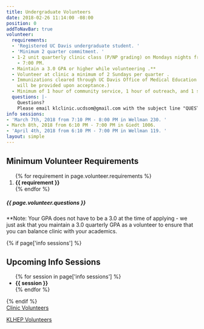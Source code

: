 ```yaml
---
title: Undergraduate Volunteers
date: 2018-02-26 11:14:00 -08:00
position: 0
addToNavBar: true
volunteer:
  requirements:
  - 'Registered UC Davis undergraduate student. '
  - 'Minimum 2 quarter commitment. '
  - 1-2 unit quarterly clinic class (P/NP grading) on Mondays nights from 6:00 PM
    - 7:00 PM.
  - Maintain a 3.0 GPA or higher while volunteering .**
  - Volunteer at clinic a minimum of 2 Sundays per quarter .
  - Immunizations cleared through UC Davis Office of Medical Education (further information
    will be provided upon acceptance.)
  - Minimum of 1 hour of community service, 1 hour of outreach, and 1 social hour.
  questions: |-
    Questions?
    Please email klclinic.ucdsom@gmail.com with the subject line "QUESTION".
info sessions:
- 'March 7th, 2018 from 7:10 PM - 8:00 PM in Wellman 230. '
- March 8th, 2018 from 6:10 PM - 7:00 PM in Giedt 1006.
- 'April 4th, 2018 from 6:10 PM - 7:00 PM in Wellman 119. '
layout: simple
---
```


<div class="card">
      <div class="card-header">
        <h2 class="card-title">Minimum Volunteer Requirements</h2>
      </div>
      <div class="card-body">
          <ol>
            {% for requirement in page.volunteer.requirements %}
              <li>
                <strong>{{ requirement }}</strong>
              </li>
            {% endfor %}
          </ol>
          <h5 class="text-center">{{ page.volunteer.questions }}</h5>
          <p>**Note: Your GPA does not have to be a 3.0 at the time of applying - we just ask that you maintain a 3.0 quarterly GPA as a volunteer to ensure that you can balance clinic with your academics. </p>
      </div>
    </div>

{% if page['info sessions'] %}
<div class="card">
    <div class="card-header">
      <h2 class="card-title">Upcoming Info Sessions</h2>
    </div>
    <div class="card-body text-center">
        <ul class="list-group list-group-flush">
          {% for session in page['info sessions'] %}
            <li class="list-group-item text-center">
              <strong>{{ session }}</strong>
            </li>
          {% endfor %}
        </ul>
    </div>
</div>
{% endif %}

<div class="btn-group text-center" role="group" aria-label="button group">
<a class="btn btn-lg btn-success" href="{{site.url}}/get-involved/clinic-volunteer-application.html">
Clinic Volunteers</a>

<a class="btn btn-lg btn-primary" href="{{site.url}}/get-involved/klhep-volunteer-application.html">KLHEP Volunteers</a>
</div>